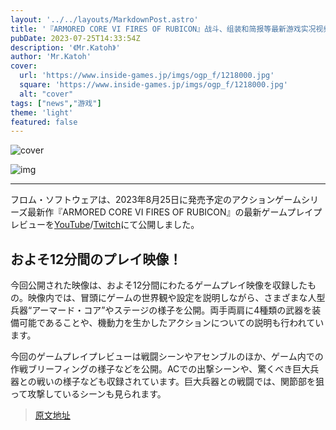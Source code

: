 ```yaml
---
layout: '../../layouts/MarkdownPost.astro'
title: '『ARMORED CORE VI FIRES OF RUBICON』战斗、组装和简报等最新游戏实况视频公开！'
pubDate: 2023-07-25T14:33:54Z
description: '《Mr.Katoh》'
author: 'Mr.Katoh'
cover:
  url: 'https://www.inside-games.jp/imgs/ogp_f/1218000.jpg'
  square: 'https://www.inside-games.jp/imgs/ogp_f/1218000.jpg'
  alt: "cover"
tags: ["news","游戏"]
theme: 'light'
featured: false
---
```


![cover](https://www.inside-games.jp/imgs/ogp_f/1218000.jpg)

![img](https://www.inside-games.jp)

---

フロム・ソフトウェアは、2023年8月25日に発売予定のアクションゲームシリーズ最新作『ARMORED CORE VI FIRES OF RUBICON』の最新ゲームプレイプレビューを[YouTube](https://youtu.be/DcDjyestr4Y)/[Twitch](http://twitch.tv/bandainamcous)にて公開しました。

## およそ12分間のプレイ映像！

今回公開された映像は、およそ12分間にわたるゲームプレイ映像を収録したもの。映像内では、冒頭にゲームの世界観や設定を説明しながら、さまざまな人型兵器“アーマード・コア”やステージの様子を公開。両手両肩に4種類の武器を装備可能であることや、機動力を生かしたアクションについての説明も行われています。

今回のゲームプレイプレビューは戦闘シーンやアセンブルのほか、ゲーム内での作戦ブリーフィングの様子などを公開。ACでの出撃シーンや、驚くべき巨大兵器との戦いの様子なども収録されています。巨大兵器との戦闘では、関節部を狙って攻撃しているシーンも見られます。

>[原文地址](https://www.inside-games.jp/article/2023/07/25/147399.html)  